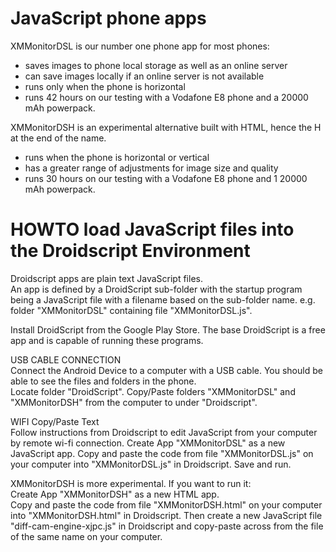 # JavaScript phone apps  

XMMonitorDSL is our number one phone app for most phones:
- saves images to phone local storage as well as an online server
- can save images locally if an online server is not available
- runs only when the phone is horizontal
- runs 42 hours on our testing with a Vodafone E8 phone and a 20000 mAh powerpack.
  
XMMonitorDSH is an experimental alternative built with HTML, hence the H at the end of the name.
- runs when the phone is horizontal or vertical
- has a greater range of adjustments for image size and quality
- runs 30 hours on our testing with a Vodafone E8 phone and 1 20000 mAh powerpack.
   
  
# HOWTO load JavaScript files into the Droidscript Environment

Droidscript apps are plain text JavaScript files.  
An app is defined by a DroidScript sub-folder with the startup program being a JavaScript file with a filename based on the sub-folder name. e.g. folder "XMMonitorDSL" containing file "XMMonitorDSL.js".  

Install DroidScript from the Google Play Store. The base DroidScript is a free app and is capable of running these programs.  

USB CABLE CONNECTION  
Connect the Android Device to a computer with a USB cable. You should be able to see the files and folders in the phone.  
Locate folder "DroidScript". Copy/Paste folders "XMMonitorDSL" and "XMMonitorDSH" from the computer to under "Droidscript".  

WIFI Copy/Paste Text  
Follow instructions from Droidscript to edit JavaScript from your computer by remote wi-fi connection. 
Create App "XMMonitorDSL" as a new JavaScript app. Copy and paste the code from file "XMMonitorDSL.js" 
on your computer into "XMMonitorDSL.js" in Droidscript. Save and run.    
  
XMMonitorDSH is more experimental. If you want to run it:  
Create App "XMMonitorDSH" as a new HTML app.  
Copy and paste the code from file "XMMonitorDSH.html" on your computer into "XMMonitorDSH.html" in Droidscript.
Then create a new JavaScript file "diff-cam-engine-xjpc.js" in Droidscript and copy-paste across from the file 
of the same name on your computer.  

